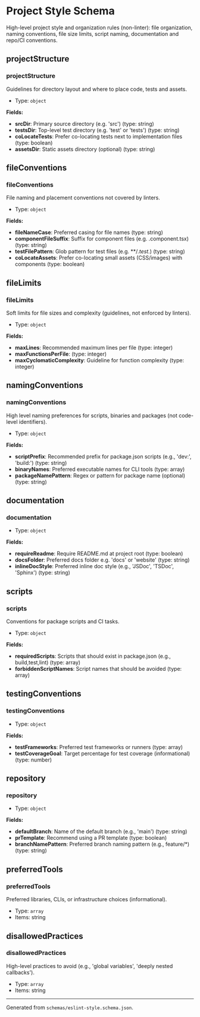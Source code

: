 # Project Style Schema


High-level project style and organization rules (non-linter): file organization, naming conventions, file size limits, script naming, documentation and repo/CI conventions.


## projectStructure


### projectStructure
Guidelines for directory layout and where to place code, tests and assets.
- Type: `object`

**Fields:**
- **srcDir**: Primary source directory (e.g. 'src') (type: string)
- **testsDir**: Top-level test directory (e.g. 'test' or 'tests') (type: string)
- **coLocateTests**: Prefer co-locating tests next to implementation files (type: boolean)
- **assetsDir**: Static assets directory (optional) (type: string)


## fileConventions


### fileConventions
File naming and placement conventions not covered by linters.
- Type: `object`

**Fields:**
- **fileNameCase**: Preferred casing for file names (type: string)
- **componentFileSuffix**: Suffix for component files (e.g. .component.tsx) (type: string)
- **testFilePattern**: Glob pattern for test files (e.g. **/*.test.*) (type: string)
- **coLocateAssets**: Prefer co-locating small assets (CSS/images) with components (type: boolean)


## fileLimits


### fileLimits
Soft limits for file sizes and complexity (guidelines, not enforced by linters).
- Type: `object`

**Fields:**
- **maxLines**: Recommended maximum lines per file (type: integer)
- **maxFunctionsPerFile**:  (type: integer)
- **maxCyclomaticComplexity**: Guideline for function complexity (type: integer)


## namingConventions


### namingConventions
High level naming preferences for scripts, binaries and packages (not code-level identifiers).
- Type: `object`

**Fields:**
- **scriptPrefix**: Recommended prefix for package.json scripts (e.g., 'dev:', 'build:') (type: string)
- **binaryNames**: Preferred executable names for CLI tools (type: array)
- **packageNamePattern**: Regex or pattern for package name (optional) (type: string)


## documentation


### documentation
- Type: `object`

**Fields:**
- **requireReadme**: Require README.md at project root (type: boolean)
- **docsFolder**: Preferred docs folder e.g. 'docs' or 'website' (type: string)
- **inlineDocStyle**: Preferred inline doc style (e.g., 'JSDoc', 'TSDoc', 'Sphinx') (type: string)


## scripts


### scripts
Conventions for package scripts and CI tasks.
- Type: `object`

**Fields:**
- **requiredScripts**: Scripts that should exist in package.json (e.g., build,test,lint) (type: array)
- **forbiddenScriptNames**: Script names that should be avoided (type: array)


## testingConventions


### testingConventions
- Type: `object`

**Fields:**
- **testFrameworks**: Preferred test frameworks or runners (type: array)
- **testCoverageGoal**: Target percentage for test coverage (informational) (type: number)


## repository


### repository
- Type: `object`

**Fields:**
- **defaultBranch**: Name of the default branch (e.g., 'main') (type: string)
- **prTemplate**: Recommend using a PR template (type: boolean)
- **branchNamePattern**: Preferred branch naming pattern (e.g., feature/*) (type: string)


## preferredTools


### preferredTools
Preferred libraries, CLIs, or infrastructure choices (informational).
- Type: `array`
- Items: string


## disallowedPractices


### disallowedPractices
High-level practices to avoid (e.g., 'global variables', 'deeply nested callbacks').
- Type: `array`
- Items: string


---

Generated from `schemas/eslint-style.schema.json`.